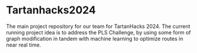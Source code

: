 # Tartanhacks2024

The main project repository for our team for TartanHacks 2024. The current running project idea is to address the PLS Challenge, by using some form of graph modification in tandem with machine learning to optimize routes in near real time.
